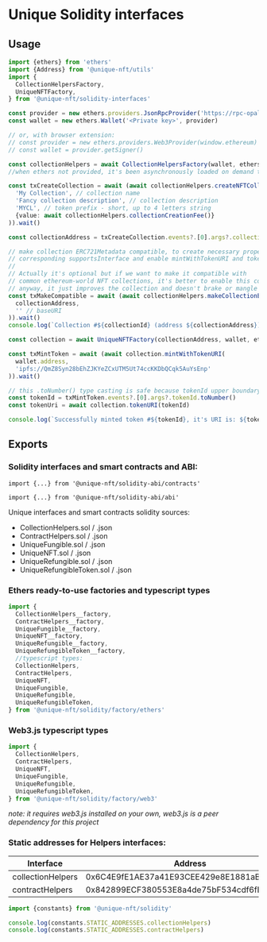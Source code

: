 # Unique Solidity interfaces

## Usage

```ts
import {ethers} from 'ethers'
import {Address} from '@unique-nft/utils'
import {
  CollectionHelpersFactory,
  UniqueNFTFactory,
} from '@unique-nft/solidity-interfaces'

const provider = new ethers.providers.JsonRpcProvider('https://rpc-opal.unique.network')
const wallet = new ethers.Wallet('<Private key>', provider)

// or, with browser extension:
// const provider = new ethers.providers.Web3Provider(window.ethereum)
// const wallet = provider.getSigner()

const collectionHelpers = await CollectionHelpersFactory(wallet, ethers) // ethers parameter is optional
//when ethers not provided, it's been asynchronously loaded on demand to reduce package size and TTFP

const txCreateCollection = await (await collectionHelpers.createNFTCollection(
  'My Collection', // collection name
  'Fancy collection description', // collection description
  'MYCL', // token prefix - short, up to 4 letters string
  {value: await collectionHelpers.collectionCreationFee()}
)).wait()

const collectionAddress = txCreateCollection.events?.[0].args?.collectionId as string

// make collection ERC721Metadata compatible, to create necessary properties and activate
// corresponding supportsInterface and enable mintWithTokenURI and tokenURI methods 
//
// Actually it's optional but if we want to make it compatible with 
// common ethereum-world NFT collections, it's better to enable this compatibility.
// anyway, it just improves the collection and doesn't brake or mangle anything. 
const txMakeCompatible = await (await collectionHelpers.makeCollectionERC721MetadataCompatible(
  collectionAddress,
  '' // baseURI
)).wait()
console.log(`Collection #${collectionId} (address ${collectionAddress}) is now ERC721Compatible`)

const collection = await UniqueNFTFactory(collectionAddress, wallet, ethers)

const txMintToken = await (await collection.mintWithTokenURI(
  wallet.address,
  'ipfs://QmZ8Syn28bEhZJKYeZCxUTM5Ut74ccKKDbQCqk5AuYsEnp'
)).wait()

// this .toNumber() type casting is safe because tokenId upper boundary is 2**32
const tokenId = txMintToken.events?.[0].args?.tokenId.toNumber()
const tokenUri = await collection.tokenURI(tokenId)

console.log(`Successfully minted token #${tokenId}, it's URI is: ${tokenUri}`)
```

## Exports

### Solidity interfaces and smart contracts and ABI:

`import {...} from '@unique-nft/solidity-abi/contracts'`

`import {...} from '@unique-nft/solidity-abi/abi'`

Unique interfaces and smart contracts solidity sources:

- CollectionHelpers.sol / .json
- ContractHelpers.sol / .json
- UniqueFungible.sol / .json
- UniqueNFT.sol / .json
- UniqueRefungible.sol / .json
- UniqueRefungibleToken.sol / .json

### Ethers ready-to-use factories and typescript types

```ts
import {
  CollectionHelpers__factory,
  ContractHelpers__factory,
  UniqueFungible__factory,
  UniqueNFT__factory,
  UniqueRefungible__factory,
  UniqueRefungibleToken__factory,
  //typescript types:
  CollectionHelpers,
  ContractHelpers,
  UniqueNFT,
  UniqueFungible,
  UniqueRefungible,
  UniqueRefungibleToken,
} from '@unique-nft/solidity/factory/ethers'
```

### Web3.js typescript types

```ts
import {
  CollectionHelpers,
  ContractHelpers,
  UniqueNFT,
  UniqueFungible,
  UniqueRefungible,
  UniqueRefungibleToken,
} from '@unique-nft/solidity/factory/web3'
```

_note: it requires web3.js installed on your own, web3.js is a peer dependency for this project_

### Static addresses for Helpers interfaces:

|Interface|Address|
|---|---|
|collectionHelpers|0x6C4E9fE1AE37a41E93CEE429e8E1881aBdcbb54F|
|contractHelpers|0x842899ECF380553E8a4de75bF534cdf6fBF64049|

```ts
import {constants} from '@unique-nft/solidity'

console.log(constants.STATIC_ADDRESSES.collectionHelpers)
console.log(constants.STATIC_ADDRESSES.contractHelpers)
```
